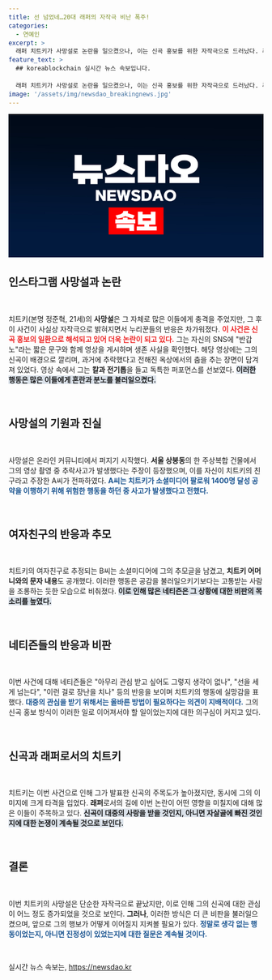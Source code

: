 ```yaml
---
title: 선 넘었네…20대 래퍼의 자작극 비난 폭주!
categories:
  - 연예인
excerpt: >
  래퍼 치트키가 사망설로 논란을 일으켰으나, 이는 신곡 홍보를 위한 자작극으로 드러났다. 추락 사고를 주장하며 올린 영상에서 그는 내가 돌아왔다며 생존을 확인, 그러나 누리꾼들은 비판의 목소리를 높이고 있다.
feature_text: >
  ## koreablockchain 실시간 뉴스 속보입니다.

  래퍼 치트키가 사망설로 논란을 일으켰으나, 이는 신곡 홍보를 위한 자작극으로 드러났다. 추락 사고를 주장하며 올린 영상에서 그는 내가 돌아왔다며 생존을 확인, 그러나 누리꾼들은 비판의 목소리를 높이고 있다.
image: '/assets/img/newsdao_breakingnews.jpg'
---
```


<p><img src="/assets/img/newsdao_breakingnews.jpg" alt="koreablockchain 속보" /></p>

<h2 data-ke-size="size26">인스타그램 사망설과 논란</h2>

<p data-ke-size="size16">&nbsp;</p>

<p>치트키(본명 정준혁, 21세)의 <b>사망설</b>은 그 자체로 많은 이들에게 충격을 주었지만, 그 후 이 사건이 사실상 자작극으로 밝혀지면서 누리꾼들의 반응은 차가워졌다. <b><span style="color: #ee2323;">이 사건은 신곡 홍보의 일환으로 해석되고 있어 더욱 논란이 되고 있다.</span></b> 그는 자신의 SNS에 "반갑노"라는 짧은 문구와 함께 영상을 게시하며 생존 사실을 확인했다. 해당 영상에는 그의 신곡이 배경으로 깔리며, 과거에 추락했다고 전해진 옥상에서의 춤을 추는 장면이 담겨져 있었다. 영상 속에서 그는 <b>칼과 전기톱</b>을 들고 독특한 퍼포먼스를 선보였다. <b><span style="background-color: #21538527;">이러한 행동은 많은 이들에게 혼란과 분노를 불러일으켰다.</span></b></p>

<p data-ke-size="size16">&nbsp;</p>

<h2 data-ke-size="size26">사망설의 기원과 진실</h2>

<p data-ke-size="size16">&nbsp;</p>

<p>사망설은 온라인 커뮤니티에서 퍼지기 시작했다. <b>서울 상봉동</b>의 한 주상복합 건물에서 그의 영상 촬영 중 추락사고가 발생했다는 주장이 등장했으며, 이를 자신이 치트키의 친구라고 주장한 A씨가 전파하였다. <b><span style="color: #1a5490;">A씨는 치트키가 소셜미디어 팔로워 1400명 달성 공약을 이행하기 위해 위험한 행동을 하던 중 사고가 발생했다고 전했다.</span></b></p>

<p data-ke-size="size16">&nbsp;</p>

<h2 data-ke-size="size26">여자친구의 반응과 추모</h2>

<p data-ke-size="size16">&nbsp;</p>

<p>치트키의 여자친구로 추정되는 B씨는 소셜미디어에 그의 추모글을 남겼고, <b>치트키 어머니와의 문자 내용</b>도 공개했다. 이러한 행동은 공감을 불러일으키기보다는 고통받는 사람을 조롱하는 듯한 모습으로 비춰졌다. <b><span style="background-color: #21538527;">이로 인해 많은 네티즌은 그 상황에 대한 비판의 목소리를 높였다.</span></b></p>

<p data-ke-size="size16">&nbsp;</p>

<h2 data-ke-size="size26">네티즌들의 반응과 비판</h2>

<p data-ke-size="size16">&nbsp;</p>

<p>이번 사건에 대해 네티즌들은 "아무리 관심 받고 싶어도 그렇지 생각이 없나", "선을 세게 넘는다", "이런 걸로 장난을 치나" 등의 반응을 보이며 치트키의 행동에 실망감을 표했다. <b><span style="color: #1a5490;">대중의 관심을 받기 위해서는 올바른 방법이 필요하다는 의견이 지배적이다.</span></b> 그의 신곡 홍보 방식이 이러한 일로 이어져서야 할 일이었는지에 대한 의구심이 커지고 있다.</p>

<p data-ke-size="size16">&nbsp;</p>

<h2 data-ke-size="size26">신곡과 래퍼로서의 치트키</h2>

<p data-ke-size="size16">&nbsp;</p>

<p>치트키는 이번 사건으로 인해 그가 발표한 신곡의 주목도가 높아졌지만, 동시에 그의 이미지에 크게 타격을 입었다. <b>래퍼</b>로서의 길에 이번 논란이 어떤 영향을 미칠지에 대해 많은 이들이 주목하고 있다. <b><span style="background-color: #21538527;">신곡이 대중의 사랑을 받을 것인지, 아니면 자살골에 빠진 것인지에 대한 논쟁이 계속될 것으로 보인다.</span></b></p>

<p data-ke-size="size16">&nbsp;</p>

<h2 data-ke-size="size26">결론</h2>

<p data-ke-size="size16">&nbsp;</p>

<p>이번 치트키의 사망설은 단순한 자작극으로 끝났지만, 이로 인해 그의 신곡에 대한 관심이 어느 정도 증가되었을 것으로 보인다. <b>그러나</b>, 이러한 방식은 더 큰 비판을 불러일으켰으며, 앞으로 그의 행보가 어떻게 이어질지 지켜볼 필요가 있다. <b><span style="color: #1a5490;">정말로 생각 없는 행동이었는지, 아니면 진정성이 있었는지에 대한 질문은 계속될 것이다.</span></b></p>

<p data-ke-size="size16">&nbsp;</p>
실시간 뉴스 속보는, <a href="https://newsdao.kr" rel="dofollow">https://newsdao.kr</a>


